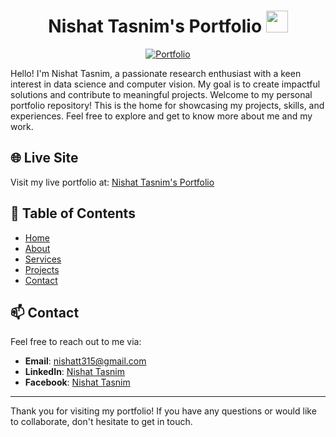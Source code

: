 <!-- Do Not Copy -->

<h1 align="center">Nishat Tasnim's Portfolio <img src="https://media.giphy.com/media/hvRJCLFzcasrR4ia7z/giphy.gif" width="35"></h1>

<p align="center">
    <a href="https://nishattasnim01.github.io/Nishat-Tasnim/" target="_blank">
        <img src="https://img.shields.io/badge/Visit-Portfolio-pink?style=for-the-badge" alt="Portfolio">
    </a>
</p>

<p align="left">
    Hello! I'm Nishat Tasnim, a passionate research enthusiast with a keen interest in data science and computer vision. My goal is to create impactful solutions and contribute to meaningful projects. Welcome to my personal portfolio repository! This is the home for showcasing my projects, skills, and experiences. Feel free to explore and get to know more about me and my work.
</p>

## 🌐 Live Site

Visit my live portfolio at: [Nishat Tasnim's Portfolio](https://nishattasnim01.github.io/Nishat-Tasnim/)

## 📖 Table of Contents

- [Home](https://nishattasnim01.github.io/Nishat-Tasnim/)
- [About](https://nishattasnim01.github.io/Nishat-Tasnim/)
- [Services](https://nishattasnim01.github.io/Nishat-Tasnim/)
- [Projects](https://nishattasnim01.github.io/Nishat-Tasnim/)
- [Contact](https://nishattasnim01.github.io/Nishat-Tasnim/)

## 📫 Contact

Feel free to reach out to me via:

- **Email**: <a href="mailto:nishatt315@gmail.com">nishatt315@gmail.com</a>
- **LinkedIn**: [Nishat Tasnim](https://www.linkedin.com/in/nishatt-tasnim-065a79279)
- **Facebook**: [Nishat Tasnim](https://www.facebook.com/profile.php?id=100057417531922)

---

Thank you for visiting my portfolio! If you have any questions or would like to collaborate, don't hesitate to get in touch.

<!-- Do Not Copy -->
